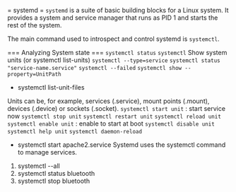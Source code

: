 = systemd =
`systemd` is a suite of basic building blocks for a Linux system. It provides a
system and service manager that runs as PID 1 and starts the rest of the
system.

The main command used to introspect and control systemd is `systemctl`.

=== Analyzing System state ===
`systemctl status`
`systemctl`
Show system units  (or systemctl list-units)
`systemctl --type=service`
`systemctl status "service-name.service"`
`systemctl --failed`
`systemctl show --property=UnitPath`
* systemctl list-unit-files

Units can be, for example, services (.service), mount points (.mount), devices
(.device) or sockets (.socket).
`systemctl start unit` : start service now
`systemctl stop unit`
`systemctl restart unit`
`systemctl reload unit`
`systemctl enable unit`   : enable to start at boot
`systemctl disable unit`
`systemctl help unit`
`systemctl daemon-reload`

* systemctl start apache2.service
Systemd uses the systemctl command to manage services.
1. systemctl --all
1. systemctl status bluetooth
1. systemctl stop bluetooth


